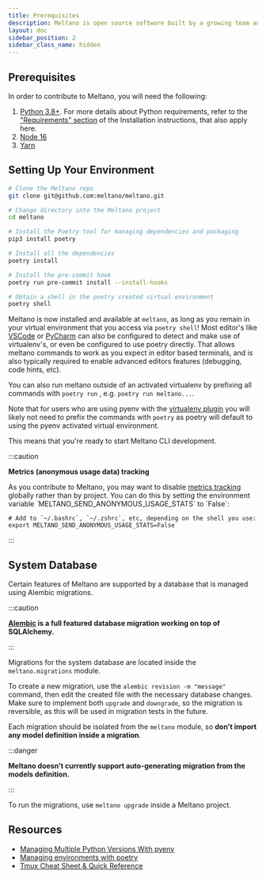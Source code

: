 ```yaml
---
title: Prerequisites
description: Meltano is open source software built by a growing team and a community of contributors.
layout: doc
sidebar_position: 2
sidebar_class_name: hidden
---
```


## Prerequisites

In order to contribute to Meltano, you will need the following:

1. [Python 3.8+](https://www.python.org/downloads/). For more details about Python requirements, refer to the ["Requirements" section](/getting-started/installation#requirements) of the Installation instructions, that also apply here.
2. [Node 16](https://nodejs.org/)
3. [Yarn](https://yarnpkg.com/)

## Setting Up Your Environment

```bash
# Clone the Meltano repo
git clone git@github.com:meltano/meltano.git

# Change directory into the Meltano project
cd meltano

# Install the Poetry tool for managing dependencies and packaging
pip3 install poetry

# Install all the dependencies
poetry install

# Install the pre-commit hook
poetry run pre-commit install --install-hooks

# Obtain a shell in the poetry created virtual environment
poetry shell
```

Meltano is now installed and available at `meltano`, as long as you remain in your virtual environment that you access
via `poetry shell`! Most editor's like [VSCode](https://code.visualstudio.com/) or [PyCharm](https://www.jetbrains.com/pycharm/)
can also be configured to detect and make use of virtualenv's, or even be configured to use poetry directly. That allows
meltano commands to work as you expect in editor based terminals, and is also typically required to enable advanced
editors features (debugging, code hints, etc).

You can also run meltano outside of an activated virtualenv by prefixing all commands with `poetry run` , e.g.
`poetry run meltano...`.

Note that for users who are using pyenv with the [virtualenv plugin](https://github.com/pyenv/pyenv-virtualenv) you will
likely not need to prefix the commands with `poetry` as poetry will default to using the pyenv activated virtual
environment.

This means that you're ready to start Meltano CLI development.

:::caution

  <p><strong>Metrics (anonymous usage data) tracking</strong></p>
  <p>As you contribute to Meltano, you may want to disable <a href="/reference/settings#send-anonymous-usage-stats">metrics tracking</a> globally rather than by project. You can do this by setting the environment variable `MELTANO_SEND_ANONYMOUS_USAGE_STATS` to `False`:</p>

```
# Add to `~/.bashrc`, `~/.zshrc`, etc, depending on the shell you use:
export MELTANO_SEND_ANONYMOUS_USAGE_STATS=False
```
:::

## System Database

Certain features of Meltano are supported by a database that is managed using Alembic migrations.

:::caution

  <p><strong><a href="https://alembic.sqlalchemy.org/en/latest/">Alembic</a> is a full featured database migration working on top of SQLAlchemy.</strong></p>
:::

Migrations for the system database are located inside the `meltano.migrations` module.

To create a new migration, use the `alembic revision -m "message"` command, then edit the created file with the necessary database changes. Make sure to implement both `upgrade` and `downgrade`, so the migration is reversible, as this will be used in migration tests in the future.

Each migration should be isolated from the `meltano` module, so **don't import any model definition inside a migration**.

:::danger

  <p><strong>Meltano doesn't currently support auto-generating migration from the models definition.</strong></p>
  <p></p>
:::

To run the migrations, use `meltano upgrade` inside a Meltano project.

## Resources

- [Managing Multiple Python Versions With pyenv](https://realpython.com/intro-to-pyenv/)
- [Managing environments with poetry](https://python-poetry.org/docs/managing-environments/)
- [Tmux Cheat Sheet & Quick Reference](https://tmuxcheatsheet.com/)

[accepting pull requests]: https://github.com/meltano/meltano/labels/accepting%20pull%20requests
